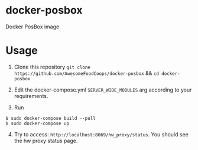 # docker-posbox
Docker PosBox image

# Usage

1. Clone this repository `git clone https://github.com/AwesomeFoodCoops/docker-posbox` && `cd docker-posbox`

2. Edit the docker-compose.yml `SERVER_WIDE_MODULES` arg according to your requirements.

3. Run
```
$ sudo docker-compose build --pull
$ sudo docker-compose up
```

4. Try to access: `http://localhost:8069/hw_proxy/status`. You should see the hw proxy status page.
